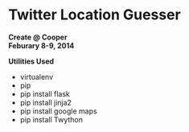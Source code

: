 Twitter Location Guesser
===============
<b>Create @ Cooper <br>
Feburary 8-9, 2014 </b><br>


<b>Utilities Used</b>
* virtualenv
* pip
* pip install flask
* pip install jinja2
* pip install google maps
* pip install Twython